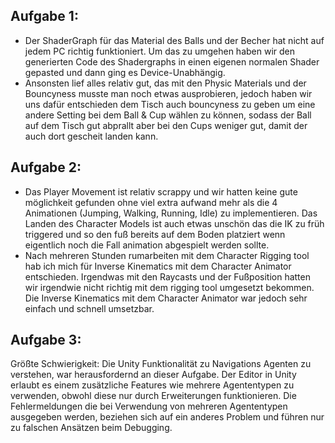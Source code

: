 ## Aufgabe 1:
- Der ShaderGraph für das Material des Balls und der Becher hat nicht auf jedem PC richtig funktioniert. Um das zu umgehen haben wir den generierten Code des Shadergraphs in einen eigenen normalen Shader gepasted und dann ging es Device-Unabhängig. 
- Ansonsten lief alles relativ gut, das mit den Physic Materials und der Bouncyness musste man noch etwas ausprobieren, jedoch haben wir uns dafür entschieden dem Tisch auch bouncyness zu geben um eine andere Setting bei dem Ball & Cup wählen zu können, sodass der Ball auf dem Tisch gut abprallt aber bei den Cups weniger gut, damit der auch dort gescheit landen kann.

## Aufgabe 2:
- Das Player Movement ist relativ scrappy und wir hatten keine gute möglichkeit gefunden ohne viel extra aufwand mehr als die 4 Animationen (Jumping, Walking, Running, Idle) zu implementieren. Das Landen des Character Models ist auch etwas unschön das die IK zu früh triggered und so den fuß bereits auf dem Boden platziert wenn eigentlich noch die Fall animation abgespielt werden sollte.
- Nach mehreren Stunden rumarbeiten mit dem Character Rigging tool hab ich mich für Inverse Kinematics mit dem Character Animator entschieden. Irgendwas mit den Raycasts und der Fußposition hatten wir irgendwie nicht richtig mit dem rigging tool umgesetzt bekommen. Die Inverse Kinematics mit dem Character Animator war jedoch sehr einfach und schnell umsetzbar.

## Aufgabe 3:
Größte Schwierigkeit:
Die Unity Funktionalität zu Navigations Agenten zu verstehen, war herausfordernd an dieser Aufgabe.
Der Editor in Unity erlaubt es einem zusätzliche Features wie mehrere Agententypen zu verwenden, obwohl diese nur durch Erweiterungen funktionieren.
Die Fehlermeldungen die bei Verwendung von mehreren Agententypen ausgegeben werden, beziehen sich auf ein anderes Problem und führen nur zu falschen Ansätzen beim Debugging.